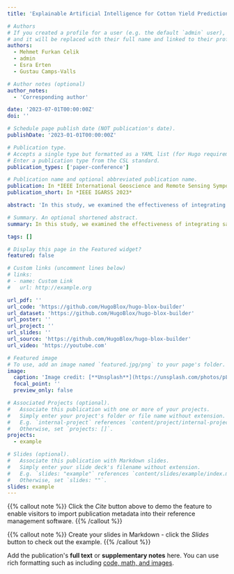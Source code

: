 ```yaml
---
title: 'Explainable Artificial Intelligence for Cotton Yield Prediction with Multisource Data'

# Authors
# If you created a profile for a user (e.g. the default `admin` user), write the username (folder name) here
# and it will be replaced with their full name and linked to their profile.
authors:
  - Mehmet Furkan Celik
  - admin
  - Esra Erten
  - Gustau Camps-Valls

# Author notes (optional)
author_notes:
  - 'Corresponding author'

date: '2023-07-01T00:00:00Z'
doi: ''

# Schedule page publish date (NOT publication's date).
publishDate: '2023-01-01T00:00:00Z'

# Publication type.
# Accepts a single type but formatted as a YAML list (for Hugo requirements).
# Enter a publication type from the CSL standard.
publication_types: ['paper-conference']

# Publication name and optional abbreviated publication name.
publication: In *IEEE International Geoscience and Remote Sensing Symposium 2023*
publication_short: In *IEEE IGARSS 2023*

abstract: 'In this study, we examined the effectiveness of integrating satellite-based crop biophysical parameters, meteorological conditions, and soil properties for the end and mid-season cotton yield prediction in the continental United States (CONUS) region. We employed six machine learning algorithms: decision tree (DT), random forest (RF), adaptive boosting (Ad-aBoost), gradient boosting (GB), light gradient boosting machine (LightGBM), and extreme gradient boosting machine (XGBoost). By employing this rigorous approach to hyperparameter tuning based on Bayesian optimization, the XGBoost method was found as the best method for both mid-season and end-season cotton yield prediction. Furthermore, we investigated the global importance of temporal and static features using the Shapley Additive Global importancE (SAGE) method to understand the driving factors of cotton yield prediction. As a result of global feature importance analysis, precipitation (P), enhanced vegetation index (EVI), and leaf area index (LAI) were found as the most important temporal features, while silt and pH were found as the most important soil properties.'

# Summary. An optional shortened abstract.
summary: In this study, we examined the effectiveness of integrating satellite-based crop biophysical parameters, meteorological conditions, and soil properties for the end and mid-season cotton yield prediction in the continental United States (CONUS) region.

tags: []

# Display this page in the Featured widget?
featured: false

# Custom links (uncomment lines below)
# links:
# - name: Custom Link
#   url: http://example.org

url_pdf: ''
url_code: 'https://github.com/HugoBlox/hugo-blox-builder'
url_dataset: 'https://github.com/HugoBlox/hugo-blox-builder'
url_poster: ''
url_project: ''
url_slides: ''
url_source: 'https://github.com/HugoBlox/hugo-blox-builder'
url_video: 'https://youtube.com'

# Featured image
# To use, add an image named `featured.jpg/png` to your page's folder.
image:
  caption: 'Image credit: [**Unsplash**](https://unsplash.com/photos/pLCdAaMFLTE)'
  focal_point: ''
  preview_only: false

# Associated Projects (optional).
#   Associate this publication with one or more of your projects.
#   Simply enter your project's folder or file name without extension.
#   E.g. `internal-project` references `content/project/internal-project/index.md`.
#   Otherwise, set `projects: []`.
projects:
  - example

# Slides (optional).
#   Associate this publication with Markdown slides.
#   Simply enter your slide deck's filename without extension.
#   E.g. `slides: "example"` references `content/slides/example/index.md`.
#   Otherwise, set `slides: ""`.
slides: example
---
```


{{% callout note %}}
Click the _Cite_ button above to demo the feature to enable visitors to import publication metadata into their reference management software.
{{% /callout %}}

{{% callout note %}}
Create your slides in Markdown - click the _Slides_ button to check out the example.
{{% /callout %}}

Add the publication's **full text** or **supplementary notes** here. You can use rich formatting such as including [code, math, and images](https://docs.hugoblox.com/content/writing-markdown-latex/).

